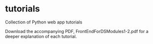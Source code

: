 # tutorials
Collection of Python web app tutorials

Download the accompanying PDF, FrontEndForDSModules1-2.pdf for a deeper explanation of each tutorial.
